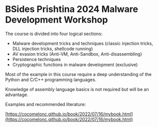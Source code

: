 # BSides Prishtina 2024 Malware Development Workshop

The course is divided into four logical sections:    
- Malware development tricks and techniques (classic injection tricks, DLL injection tricks, shellcode running)    
- AV evasion tricks (Anti-VM, Anti-Sandbox, Anti-disassembling)    
- Persistence techniques    
- Cryptographic functions in malware development (exclusive)    

Most of the example in this course require a deep understanding of the Python
and C/C++ programming languages.    

Knowledge of assembly language basics is not required but will be an advantage.    

Examples and recommended literature:    

[https://cocomelonc.github.io/book/2022/07/16/mybook.html](https://cocomelonc.github.io/book/2022/07/16/mybook.html)    
